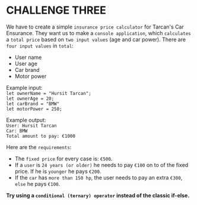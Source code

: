 # CHALLENGE THREE
We have to create a simple `insurance price calculator` for Tarcan's Car Ensurance. They want us to make a `console application`, which `calculates` a `total price` based on `two input values` (age and car power). There are `four input values` in `total`: 
* User name
* User age 
* Car brand
* Motor power

Example input:     
`let ownerName = "Hursit Tarcan";`     
`let ownerAge = 20;`      
`let carBrand = "BMW"`     
`let motorPower = 250;`     

Example output:     
`User: Hursit Tarcan`      
`Car: BMW`      
`Total amount to pay: €1000`       

Here are the `requirements`:        
* The `fixed price` for every case is: `€500`. 
* If a `user` is `24 years (or older)` he needs to pay `€100` on to of the fixed price. If he is `younger` he pays `€200`. 
* If the `car` has `more than 150 hp`, the user needs to pay an extra `€300`, `else` he pays `€100`.  

**Try using a `conditional (ternary) operator` instead of the classic if-else.** 
